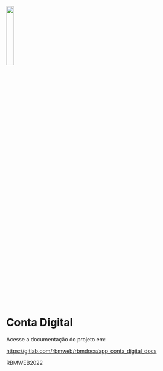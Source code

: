 <img src="./src/images/company_logo.png" width="20%">

# Conta Digital

Acesse a documentação do projeto em:

https://gitlab.com/rbmweb/rbmdocs/app_conta_digital_docs

RBMWEB2022
